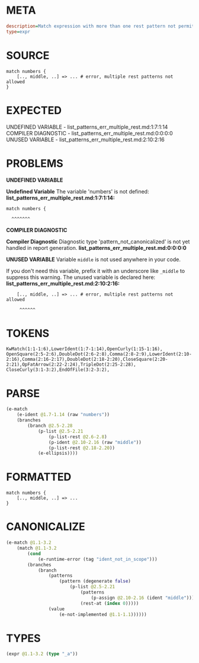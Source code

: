 # META
~~~ini
description=Match expression with more than one rest pattern not permitted, should error
type=expr
~~~
# SOURCE
~~~roc
match numbers {
    [.., middle, ..] => ... # error, multiple rest patterns not allowed
}
~~~
# EXPECTED
UNDEFINED VARIABLE - list_patterns_err_multiple_rest.md:1:7:1:14
COMPILER DIAGNOSTIC - list_patterns_err_multiple_rest.md:0:0:0:0
UNUSED VARIABLE - list_patterns_err_multiple_rest.md:2:10:2:16
# PROBLEMS
**UNDEFINED VARIABLE**

**Undefined Variable**
The variable 'numbers' is not defined:
**list_patterns_err_multiple_rest.md:1:7:1:14:**
```roc
match numbers {
```
      ^^^^^^^


**COMPILER DIAGNOSTIC**

**Compiler Diagnostic**
Diagnostic type 'pattern_not_canonicalized' is not yet handled in report generation.
**list_patterns_err_multiple_rest.md:0:0:0:0**

**UNUSED VARIABLE**
Variable `middle` is not used anywhere in your code.

If you don't need this variable, prefix it with an underscore like `_middle` to suppress this warning.
The unused variable is declared here:
**list_patterns_err_multiple_rest.md:2:10:2:16:**
```roc
    [.., middle, ..] => ... # error, multiple rest patterns not allowed
```
         ^^^^^^


# TOKENS
~~~zig
KwMatch(1:1-1:6),LowerIdent(1:7-1:14),OpenCurly(1:15-1:16),
OpenSquare(2:5-2:6),DoubleDot(2:6-2:8),Comma(2:8-2:9),LowerIdent(2:10-2:16),Comma(2:16-2:17),DoubleDot(2:18-2:20),CloseSquare(2:20-2:21),OpFatArrow(2:22-2:24),TripleDot(2:25-2:28),
CloseCurly(3:1-3:2),EndOfFile(3:2-3:2),
~~~
# PARSE
~~~clojure
(e-match
	(e-ident @1.7-1.14 (raw "numbers"))
	(branches
		(branch @2.5-2.28
			(p-list @2.5-2.21
				(p-list-rest @2.6-2.8)
				(p-ident @2.10-2.16 (raw "middle"))
				(p-list-rest @2.18-2.20))
			(e-ellipsis))))
~~~
# FORMATTED
~~~roc
match numbers {
	[.., middle, ..] => ...
}
~~~
# CANONICALIZE
~~~clojure
(e-match @1.1-3.2
	(match @1.1-3.2
		(cond
			(e-runtime-error (tag "ident_not_in_scope")))
		(branches
			(branch
				(patterns
					(pattern (degenerate false)
						(p-list @2.5-2.21
							(patterns
								(p-assign @2.10-2.16 (ident "middle")))
							(rest-at (index 0)))))
				(value
					(e-not-implemented @1.1-1.1))))))
~~~
# TYPES
~~~clojure
(expr @1.1-3.2 (type "_a"))
~~~
